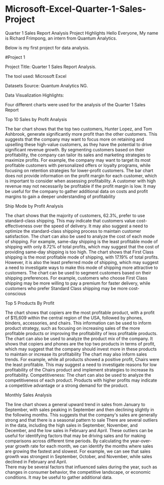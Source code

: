 # Microsoft-Excel-Quarter-1-Sales-Project
Quarter 1 Sales Report Analysis Project   Highlights
Hello Everyone, My name is Richard Frimpong, an intern from Quantum Analytics.

Below is my first project for data analysis.

#Project 1

Project Title: Quarter 1 Sales Report Analysis.

The tool used: Microsoft Excel

Datasets Source: Quantum Analytics NG.

Data Visualization Highlights:

Four different charts were used for the analysis of the Quarter 1 Sales Report

Top 10 Sales by Profit Analysis

The bar chart shows that the top two customers, Hunter Lopez, and Tom Ashbrook, generate significantly more profit than the other customers. This suggests that the company may want to focus more on retaining and upselling these high-value customers, as they have the potential to drive significant revenue growth.
By segmenting customers based on their profitability, the company can tailor its sales and marketing strategies to maximize profits. For example, the company may want to target its most profitable customers with personalized offers or loyalty programs, while focusing on retention strategies for lower-profit customers.
The bar chart does not provide information on the profit margin for each customer, which is important to consider when assessing profitability. A customer with high revenue may not necessarily be profitable if the profit margin is low. It may be useful for the company to gather additional data on costs and profit margins to gain a deeper understanding of profitability

Ship Mode by Profit Analysis

The chart shows that the majority of customers, 62.3%, prefer to use standard-class shipping. This may indicate that customers value cost-effectiveness over the speed of delivery. It may also suggest a need to optimize the standard-class shipping process to maintain customer satisfaction.
The chart can also be used to analyze the cost of each mode of shipping. For example, same-day shipping is the least profitable mode of shipping with only 8.72% of total profits, which may suggest that the cost of providing same-day shipping is too high.
The chart shows that First Class shipping is the most profitable mode of shipping, with 17.19% of total profits. However, it is also the least preferred mode of shipping, which may suggest a need to investigate ways to make this mode of shipping more attractive to customers.
The chart can be used to segment customers based on their shipping preferences. For example, customers who choose First Class shipping may be more willing to pay a premium for faster delivery, while customers who prefer Standard Class shipping may be more cost-conscious

Top 5 Products By Profit

The chart shows that copiers are the most profitable product, with a profit of $15,609 within the central region of the USA, followed by phones, binders, accessories, and chairs. This information can be used to inform product strategy, such as focusing on increasing sales of the more profitable products or improving the profitability of less profitable products.
The chart can also be used to analyze the product mix of the company. It shows that copiers and phones are the top two products in terms of profit, which may suggest that the company should invest more in these products to maintain or increase its profitability
The chart may also inform sales trends. For example, while all products showed a positive profit, Chairs were the least profitable. This may suggest a need to investigate reasons for low profitability of the Chairs product and implement strategies to increase its profitability.
Competitiveness: The chart can also be used to analyze the competitiveness of each product. Products with higher profits may indicate a competitive advantage or a strong demand for the product.


Monthly Sales Analysis

The line chart shows a general upward trend in sales from January to September, with sales peaking in September and then declining slightly in the following months. This suggests that the company's sales are generally strong and that there is a seasonal pattern to sale
There are several outliers in the data, including the high sales in September, November, and December, and the low sales in February and April. These outliers can be useful for identifying factors that may be driving sales and for making comparisons across different time periods.                                                     By calculating the year-over-year growth rate for each month, we can identify the months where sales are growing the fastest and slowest. For example, we can see that sales growth was strongest in September, October, and November, while sales declined in February and April.                                                     
There may be several factors that influenced sales during the year, such as changes in consumer behavior, the competitive landscape, or economic conditions. It may be useful to gather additional data. 

